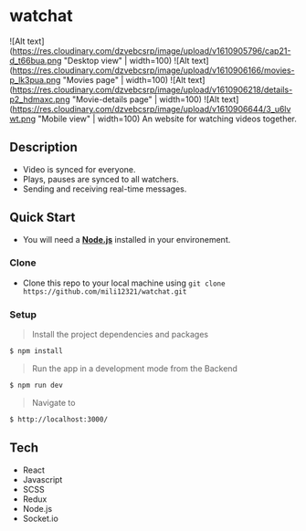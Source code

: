 # watchat
<!-- ![alt text](https://res.cloudinary.com/dzvebcsrp/image/upload/v1610905796/cap21-d_t66bua.png ) -->
![Alt text](https://res.cloudinary.com/dzvebcsrp/image/upload/v1610905796/cap21-d_t66bua.png "Desktop view" | width=100)
![Alt text](https://res.cloudinary.com/dzvebcsrp/image/upload/v1610906166/movies-p_lk3pua.png "Movies page" | width=100)
![Alt text](https://res.cloudinary.com/dzvebcsrp/image/upload/v1610906218/details-p2_hdmaxc.png "Movie-details page" | width=100)
![Alt text](https://res.cloudinary.com/dzvebcsrp/image/upload/v1610906644/3_u6lvwt.png "Mobile view" | width=100)
An website for watching videos together.
## Description

* Video is synced for everyone.
* Plays, pauses are synced to all watchers.
* Sending and receiving real-time messages.

## Quick Start
* You will need a [**Node.js**](https://nodejs.org/en/download/) installed in your environement.
### Clone
* Clone this repo to your local machine using ```git clone https://github.com/mili12321/watchat.git```

### Setup
> Install the project dependencies and packages

```bash
$ npm install
```
> Run the app in a development mode from the Backend

```bash
$ npm run dev
```
> Navigate to

```bash
$ http://localhost:3000/
```
## Tech
* React
* Javascript
* SCSS
* Redux
* Node.js
* Socket.io